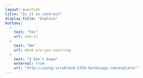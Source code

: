 ```yaml
---
layout: question
title: "Is it on contract"
display_title: "Explore"
buttons:
  -
    text: "Yes"
    url: use-it
  -
    text: "No"
    url: what-are-you-sourcing
  -
    text: "I Don't Know"
    external: true
    url: "http://young-scrubland-2359.herokuapp.com/explore/"
---
```

